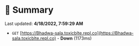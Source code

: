 # 📖 Summary
Last updated: **4/18/2022, 7:59:29 AM**

- `GET` [https://Bhadwa-sala.toxicblte.repl.co](https://Bhadwa-sala.toxicblte.repl.co) - **Down** (1173ms)
